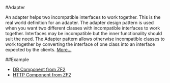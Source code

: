 #Adapter

An adapter helps two incompatible interfaces to work together. This is the real world definition for an adapter.
The adapter design pattern is used when you want two different classes with incompatible interfaces to work together.
Interfaces may be incompatible but the inner functionality should suit the need.
The Adapter pattern allows otherwise incompatible classes to work together by converting the interface of one class into
an interface expected by the clients. [More…](http://en.wikipedia.org/wiki/Adapter_pattern)

##Example
* [DB Component from ZF2](https://github.com/zendframework/zf2/tree/master/library/Zend/Db)
* [HTTP Component from ZF2](https://github.com/zendframework/zf2/tree/master/library/Zend/Http)